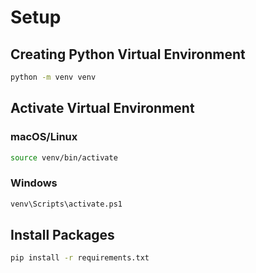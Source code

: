 # Setup

## Creating Python Virtual Environment

```bash
python -m venv venv
```

## Activate Virtual Environment

### macOS/Linux
```bash
source venv/bin/activate
```

### Windows
```bash
venv\Scripts\activate.ps1
```

## Install Packages

```bash
pip install -r requirements.txt
```
